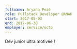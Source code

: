 ```yaml
---
fullname: Aryana Pezé
role: Fullstack Developer @ANAH
start: 2017-05-03
end: 2017-06-30
employer: service/octo
---
```


Dév junior ultra motivée !
